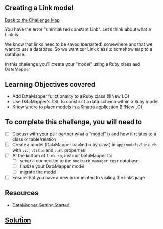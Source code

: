 ## Creating a Link model

[Back to the Challenge Map](00_challenge_map.md)

You have the error "uninitialized constant Link". Let's think about what a Link is.

We know that links need to be saved (persisted) somewhere and that we want to use a database. So we want our Link class to somehow map to a database...

In this challenge you'll create your "model" using a Ruby class and DataMapper

## Learning Objectives covered

* Add DataMapper functionality to a Ruby class (!!!New LO)
* Use DataMapper's DSL to construct a data schema within a Ruby model
* Know where to place models in a Sinatra application (!!!New LO)

## To complete this challenge, you will need to

- [ ] Discuss with your pair partner what a "model" is and how it relates to a class or table/relation
- [ ] Create a model (DataMapper backed ruby class) in `app/models/link.rb` with `:id`, `:title` and `:url` properties
- [ ] At the bottom of `link.rb`, instruct DataMapper to:
  - [ ] setup a connection to the `bookmark_manager_test` database
  - [ ] finalize your DataMapper model
  - [ ] migrate the model
- [ ] Ensure that you have a new error related to visiting the links page

## Resources

* [DataMapper Getting Started](http://datamapper.org/getting-started.html)

## [Solution](solutions/09.md)
